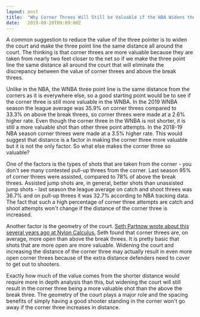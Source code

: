 ```yaml
---
layout: post
title:  "Why Corner Threes Will Still be Valuable if the NBA Widens the Court"
date:   2019-09-20T09:09:00Z
---
```


A common suggestion to reduce the value of the three pointer is to widen the court and make the three point line the same distance all around the court. The thinking is that corner threes are more valuable because they are taken from nearly two feet closer to the net so if we make the three point line the same distance all around the court that will eliminate the discrepancy between the value of corner threes and above the break threes.

Unlike in the NBA, the WNBA three point line is the same distance from the corners as it is everywhere else, so a good starting point would be to see if the corner three is still more valuable in the WNBA. In the 2019 WNBA season the league average was 35.9% on corner threes compared to 33.3% on above the break threes, so corner threes were made at a 2.6% higher rate. Even though the corner three in the WNBA is not shorter, it is still a more valuable shot than other three point attempts. In the 2018-19 NBA season corner threes were made at a 3.5% higher rate. This would suggest that distance is a factor in making the corner three more valuable but it is not the only factor. So what else makes the corner three so valuable?

One of the factors is the types of shots that are taken from the corner - you don't see many contested pull-up threes from the corner. Last season 95% of corner threes were assisted, compared to 78% of above the break threes. Assisted jump shots are, in general, better shots than unassisted jump shots - last season the league average on catch and shoot threes was 36.7% and on pull-up threes it was 32.7% according to NBA tracking data. The fact that such a high percentage of corner three attempts are catch and shoot attempts won't change if the distance of the corner three is increased.

Another factor is the geometry of the court. [Seth Partnow wrote about this several years ago at Nylon Calculus.](https://fansided.com/2014/11/01/geometry-distance-corner-3s/) Seth found that corner threes are, on average, more open than above the break threes. It is pretty basic that shots that are more open are more valuable. Widening the court and increasing the distance of the corner three may actually result in even more open corner threes because of the extra distance defenders need to cover to get out to shooters.

Exactly how much of the value comes from the shorter distance would require more in depth analysis than this, but widening the court will still result in the corner three being a more valuable shot than the above the break three. The geometry of the court plays a major role and the spacing benefits of simply having a good shooter standing in the corner won't go away if the corner three increases in distance.
